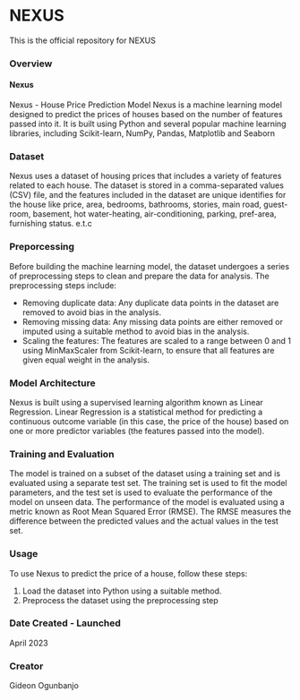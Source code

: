 # NEXUS
This is the official repository for NEXUS
### Overview
#### Nexus
Nexus - House Price Prediction Model
Nexus is a machine learning model designed to predict the prices of houses based on the number of features passed into it. It is built using Python and several popular machine learning libraries, including Scikit-learn, NumPy, Pandas, Matplotlib and Seaborn
### Dataset
Nexus uses a dataset of housing prices that includes a variety of features related to each house. The dataset is stored in a comma-separated values (CSV) file, and the features included in the dataset are unique identifies for the house like price, area, bedrooms, bathrooms, stories, main road, guest-room, basement, hot water-heating, air-conditioning, parking, pref-area, furnishing status. e.t.c
### Preporcessing
Before building the machine learning model, the dataset undergoes a series of preprocessing steps to clean and prepare the data for analysis. The preprocessing steps include:
- Removing duplicate data: Any duplicate data points in the dataset are removed to avoid bias in the analysis.
- Removing missing data: Any missing data points are either removed or imputed using a suitable method to avoid bias in the analysis.
- Scaling the features: The features are scaled to a range between 0 and 1 using MinMaxScaler from Scikit-learn, to ensure that all features are given equal weight in the analysis.
### Model Architecture
Nexus is built using a supervised learning algorithm known as Linear Regression. Linear Regression is a statistical method for predicting a continuous outcome variable (in this case, the price of the house) based on one or more predictor variables (the features passed into the model).
### Training and Evaluation
The model is trained on a subset of the dataset using a training set and is evaluated using a separate test set. The training set is used to fit the model parameters, and the test set is used to evaluate the performance of the model on unseen data.
The performance of the model is evaluated using a metric known as Root Mean Squared Error (RMSE). The RMSE measures the difference between the predicted values and the actual values in the test set.
### Usage
To use Nexus to predict the price of a house, follow these steps:
1. Load the dataset into Python using a suitable method.
2. Preprocess the dataset using the preprocessing step


### Date Created - Launched
April 2023

### Creator
Gideon Ogunbanjo
